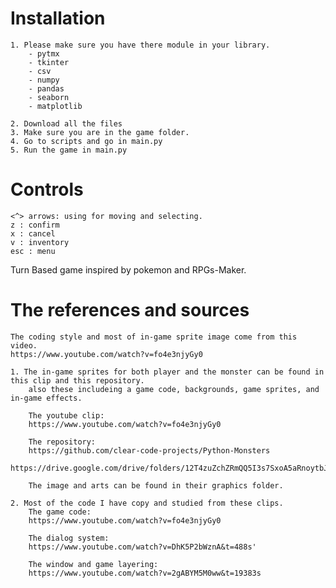 # Installation
    1. Please make sure you have there module in your library.
        - pytmx
        - tkinter
        - csv
        - numpy
        - pandas
        - seaborn
        - matplotlib
    
    2. Download all the files
    3. Make sure you are in the game folder.
    4. Go to scripts and go in main.py
    5. Run the game in main.py

# Controls
    <^> arrows: using for moving and selecting.
    z : confirm
    x : cancel
    v : inventory
    esc : menu

Turn Based game inspired by pokemon and RPGs-Maker.

# The references and sources
    The coding style and most of in-game sprite image come from this video.
    https://www.youtube.com/watch?v=fo4e3njyGy0

    1. The in-game sprites for both player and the monster can be found in this clip and this repository.
        also these includeing a game code, backgrounds, game sprites, and in-game effects.
    
        The youtube clip:
        https://www.youtube.com/watch?v=fo4e3njyGy0
        
        The repository:
        https://github.com/clear-code-projects/Python-Monsters
        https://drive.google.com/drive/folders/12T4zuZchZRmQQ5I3s7SxoA5aRnoytbJP

        The image and arts can be found in their graphics folder.

    2. Most of the code I have copy and studied from these clips.
        The game code:
        https://www.youtube.com/watch?v=fo4e3njyGy0
        
        The dialog system:
        https://www.youtube.com/watch?v=DhK5P2bWznA&t=488s'
        
        The window and game layering:
        https://www.youtube.com/watch?v=2gABYM5M0ww&t=19383s


